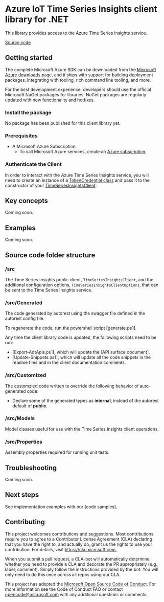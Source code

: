 # Azure IoT Time Series Insights client library for .NET

This library provides access to the Azure Time Series Insights service.

  [Source code][source]

## Getting started

The complete Microsoft Azure SDK can be downloaded from the [Microsoft Azure downloads][microsoft_sdk_download] page, and it ships with support for building deployment packages, integrating with tooling, rich command line tooling, and more.

For the best development experience, developers should use the official Microsoft NuGet packages for libraries. NuGet packages are regularly updated with new functionality and hotfixes.

### Install the package

No package has been published for this client library yet.

### Prerequisites

- A Microsoft Azure Subscription
  - To call Microsoft Azure services, create an [Azure subscription][azure_sub].

### Authenticate the Client

In order to interact with the Azure Time Series Insights service, you will need to create an instance of a [TokenCredential class][token_credential] and pass it to the constructor of your [TimeSeriesInsightsClient][time_series_insights_client].

## Key concepts

Coming soon.

## Examples

Coming soon.

## Source code folder structure

### /src

The Time Series Insights public client, `TimeSeriesInsightsClient`, and the additional configuration options, `TimeSeriesInsightsClientOptions`, that can be sent to the Time Series Insights service.

### /src/Generated

The code generated by autorest using the swagger file defined in the autorest config file.

To regenerate the code, run the powershell script [generate.ps1]<!--(https://github.com/Azure/azure-sdk-for-net/blob/master/sdk/timeseriesinsights/Azure.Iot.TimeSeriesInsights/src/generate.ps1)-->.

Any time the client library code is updated, the following scripts need to be run:

- [Export-AdtApis.ps1]<!--(https://github.com/Azure/azure-sdk-for-net/blob/master/sdk/timeseriesinsights/Export-AdtApis.ps1)-->, which will update the [API surface document]<!--(https://github.com/Azure/azure-sdk-for-net/blob/master/sdk/timeseriesinsights/Azure.Iot.TimeSeriesInsights/api/Azure.Iot.TimeSeriesInsights.netstandard2.0.cs)-->.
- [Update-Snippets.ps1]<!--(https://github.com/Azure/azure-sdk-for-net/blob/master/sdk/timeseriesinsights/Update-TsiSnippets.ps1)-->, which will update all the code snippets in the readme files and in the client documentation comments.

### /src/Customized

The customzied code written to override the following behavior of auto-generated code:

- Declare some of the generated types as **internal**, instead of the autorest default of **public**.

### /src/Models

Model classes useful for use with the Time Series Insights client operations.

### /src/Properties

Assembly properties required for running unit tests.

## Troubleshooting

Coming soon.

## Next steps

See implementation examples with our [code samples]<!--(https://github.com/Azure/azure-sdk-for-net/blob/master/sdk/timeseriesinsights/Azure.Iot.TimeSeriesInsights/samples)-->.

## Contributing

This project welcomes contributions and suggestions.
Most contributions require you to agree to a Contributor License Agreement (CLA) declaring that you have the right to, and actually do, grant us the rights to use your contribution.
For details, visit <https://cla.microsoft.com.>

When you submit a pull request, a CLA-bot will automatically determine whether you need to provide a CLA and decorate the PR appropriately (e.g., label, comment).
Simply follow the instructions provided by the bot.
You will only need to do this once across all repos using our CLA.

This project has adopted the [Microsoft Open Source Code of Conduct][code_of_conduct].
For more information see the Code of Conduct FAQ or contact opencode@microsoft.com with any additional questions or comments.

<!-- LINKS -->
[microsoft_sdk_download]: https://azure.microsoft.com/downloads/?sdk=net
[azure_sdk_target_frameworks]: https://github.com/azure/azure-sdk-for-net#target-frameworks
[azure_cli]: https://docs.microsoft.com/cli/azure
[azure_sub]: https://azure.microsoft.com/free/
[source]: <!--https://github.com/Azure/azure-sdk-for-net/tree/master/sdk/timeseriesinsights-->
[package]: https://www.nuget.org/packages/Azure.Iot.TimeSeriesInsights
[code_of_conduct]: https://opensource.microsoft.com/codeofconduct/
[nuget]: https://www.nuget.org/
[azure_portal]: https://portal.azure.com/
[azure_rest_api]: https://docs.microsoft.com/rest/api/azure/
[azure_core_library]: https://github.com/Azure/azure-sdk-for-net/tree/master/sdk/core/Azure.Core
[token_credential]: https://docs.microsoft.com/dotnet/api/azure.core.tokencredential?view=azure-dotnet
[time_series_insights_client]: <!--https://github.com/Azure/azure-sdk-for-net/blob/master/sdk/timeseriesinsights/Azure.Iot.TimeSeriesInsights/src/TimeSeriesInsightsClient.cs-->
[azure_cli]: https://docs.microsoft.com/cli/azure/install-azure-cli?view=azure-cli-latest
[iot_cli_extension]: https://github.com/Azure/azure-iot-cli-extension/releases
[iot_cli_doc]: https://docs.microsoft.com/cli/azure/ext/azure-iot/dt?view=azure-cli-latest
[http_status_code]: https://docs.microsoft.com/dotnet/api/system.net.httpstatuscode?view=netcore-3.1
[tsi_nuget]: https://www.nuget.org/packages/Azure.Iot.TimeSeriesInsights
